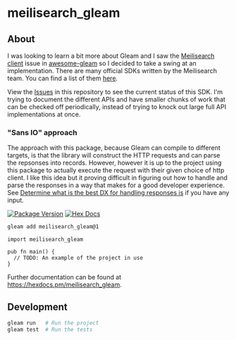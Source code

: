 # meilisearch_gleam

## About

I was looking to learn a bit more about Gleam and I saw the
[Meilisearch client](https://github.com/gleam-lang/awesome-gleam/issues/163) issue in
[awesome-gleam](https://github.com/gleam-lang/awesome-gleam) so I decided to take a swing at an implementation.
There are many official SDKs written by the Meilisearch team. You can find a list of them
[here](https://github.com/meilisearch/integration-guides?tab=readme-ov-file#-sdks-for-meilisearch-api).

View the [Issues](https://github.com/jer-k/meilisearch-gleam) in this repository to see the current status of this SDK.
I'm trying to document the different APIs and have smaller chunks of work that can be checked off periodically, instead
of trying to knock out large full API implementations at once.

### "Sans IO" approach

The approach with this package, because Gleam can compile to different targets, is that the library will construct
the HTTP requests and can parse the repsonses into records. However, however it is up to the project using this
package to actually execute the request with their given choice of http client. I like this idea but it proving
difficult in figuring out how to handle and parse the responses in a way that makes for a good developer experience.
See [Determine what is the best DX for handling responses is](https://github.com/jer-k/meilisearch-gleam/issues/1) if
you have any input.

[![Package Version](https://img.shields.io/hexpm/v/meilisearch_gleam)](https://hex.pm/packages/meilisearch_gleam)
[![Hex Docs](https://img.shields.io/badge/hex-docs-ffaff3)](https://hexdocs.pm/meilisearch_gleam/)

```sh
gleam add meilisearch_gleam@1
```
```gleam
import meilisearch_gleam

pub fn main() {
  // TODO: An example of the project in use
}
```

Further documentation can be found at <https://hexdocs.pm/meilisearch_gleam>.

## Development

```sh
gleam run   # Run the project
gleam test  # Run the tests
```

